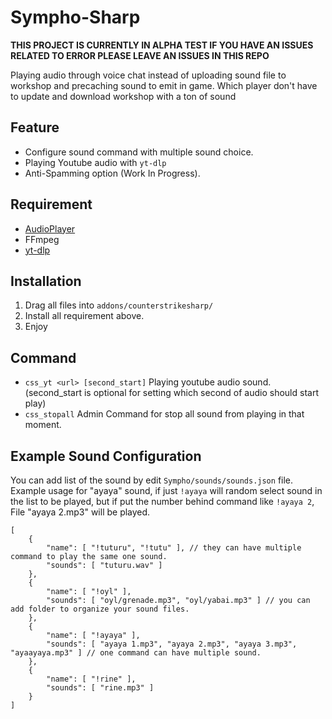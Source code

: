 # Sympho-Sharp
 **THIS PROJECT IS CURRENTLY IN ALPHA TEST IF YOU HAVE AN ISSUES RELATED TO ERROR PLEASE LEAVE AN ISSUES IN THIS REPO**
 
 Playing audio through voice chat instead of uploading sound file to workshop and precaching sound to emit in game. Which player don't have to update and download workshop with a ton of sound

 ## Feature
- Configure sound command with multiple sound choice.
- Playing Youtube audio with ``yt-dlp``
- Anti-Spamming option (Work In Progress).


## Requirement
- [AudioPlayer](https://github.com/oylsister/AudioPlayer)
- FFmpeg
- [yt-dlp](https://github.com/yt-dlp/yt-dlp)

## Installation
1. Drag all files into ``addons/counterstrikesharp/``
2. Install all requirement above.
3. Enjoy

## Command
- ``css_yt <url> [second_start]`` Playing youtube audio sound. (second_start is optional for setting which second of audio should start play)
- ``css_stopall`` Admin Command for stop all sound from playing in that moment.

## Example Sound Configuration

You can add list of the sound by edit ``Sympho/sounds/sounds.json`` file. Example usage for "ayaya" sound, if just ``!ayaya`` will random select sound in the list to be played, but if put the number behind command like ``!ayaya 2``, File "ayaya 2.mp3" will be played.

```jsonc
[
    {
        "name": [ "!tuturu", "!tutu" ], // they can have multiple command to play the same one sound.
        "sounds": [ "tuturu.wav" ]
    },
    {
        "name": [ "!oyl" ],
        "sounds": [ "oyl/grenade.mp3", "oyl/yabai.mp3" ] // you can add folder to organize your sound files.
    },
    {
        "name": [ "!ayaya" ],
        "sounds": [ "ayaya 1.mp3", "ayaya 2.mp3", "ayaya 3.mp3", "ayaayaya.mp3" ] // one command can have multiple sound.
    },
    {
        "name": [ "!rine" ],
        "sounds": [ "rine.mp3" ]
    }
]
```